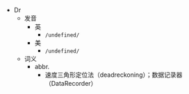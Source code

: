 - Dr
  - 发音
    - 英
      - `/undefined/`
    - 美
      - `/undefined/`
  - 词义
    - abbr.
      - 速度三角形定位法（deadreckoning）；数据记录器（DataRecorder）
